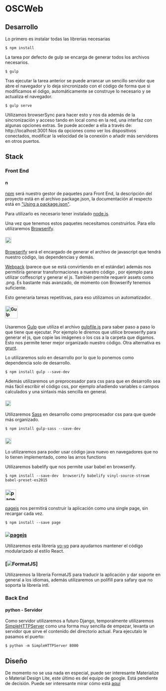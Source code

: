 # OSCWeb

## Desarrollo

Lo primero es instalar todas las librerias necesarias

```
$ npm install
```

La tarea por defecto de gulp se encarga de generar todos los archivos necesarios.

```
$ gulp
```

Tras ejecutar la tarea anterior se puede arrancar un sencillo servidor que abre el navegador y lo deja sincronizado con el código de forma que si modificamos el ódigo, automáticamente se construye lo necesario y se actualiza el navegador.

```
$ gulp serve
```

Utilizamos browserSync para hacer esto y nos da además de la sincronización y acceso tando en local como en la red, una interfaz con algunas opciones extras. Se puede acceder a ella a través de:
http://localhost:3001
Nos da opciones como ver los dispositivos conectados, modificar la velocidad de la conexión o añadir más servidores en otros puertos.

## Stack

### Front End

#### [<img src="https://docs.npmjs.com/images/npm.svg" alt="npm" style="height: 16px;"/>](https://www.npmjs.com/)

[npm](https://www.npmjs.com/) será nuestro gestor de paquetes para Front End, la descripción del proyecto está en el archivo package.json, la documentación al respecto está en ["Using a package.json"](https://docs.npmjs.com/getting-started/using-a-package.json).

Para utilizarlo es necesario tener instalado [node.js](https://nodejs.org/en/).

Una vez que tenemos estos paquetes necesitamos construirlos. Para ello utilizaremos [Browserify](http://browserify.org/).

#### [<img alt="browserify" src="https://carlosazaustre.es/blog/content/images/2015/03/687474703a2f2f737562737461636b2e6e65742f696d616765732f62726f777365726966795f6c6f676f2e706e67.png" alt="Browserify" style="height: 20px;"/>](http://browserify.org/)

[Browserify](http://browserify.org/) será el encargado de generar el archivo de javascript que tendrá nuestro código, las dependencias y demás.

[Webpack](https://webpack.github.io/) (parece que se está convirtiendo en el estándar) además nos permitiría generar transformaciones a nuestro código , por ejemplo para utilizar coffescript y generar el js. También permite requerir assets como .png. Es bastante más avanzado, de momento con Browserify tenemos suficiente.

Esto generaría tareas repetitivas, para eso utilizamos un automatizador.

#### [<img height="40" alt="Gulp" src="https://raw.githubusercontent.com/gulpjs/artwork/master/gulp-2x.png">](http://gulpjs.com/)

Usaremos [Gulp](http://gulpjs.com/) que utiliza el archivo [gulpfile.js](/.gulpfile.js) para saber paso a paso lo que tiene que ejecutar. Por ejemplo le diremos que utilice browserify para generar el js, que copie las imágenes o los css a la carpeta que digamos. Esto nos permite tener mejor organizado nuestro código. Otra alternativa es [grunt](http://gruntjs.com/).

Lo utilizaremos solo en desarrollo por lo que lo ponemos como dependencia solo de desarrollo.

```
$ npm install gulp --save-dev
```

Además utilizaremos un preprocesador para css para que en desarrollo sea más fácil escribir el código css, por ejemplo añadiendo variables o campos calculados y una sintaxis más sencilla en general.

#### [<img src="http://sass-lang.com/assets/img/logos/logo-b6e1ef6e.svg" alt="Sass" style="height: 18px;"/>](http://sass-lang.com/)

Utilizaremos [Sass](http://sass-lang.com/) en desarrollo como preprocesador css para que quede más organizado.

```
$ npm install gulp-sass --save-dev
```

### [<img src="https://raw.githubusercontent.com/babel/logo/master/babel.png" alt="babel" style="height: 20px;"/>](https://babeljs.io/)

Lo utilizaremos para poder usar código java nuevo en navegadores que no lo tienen implementado, como las arros functions

Utilizaremos babelify que nos permite usar babel en browserify.

```
$ npm install --save-dev  browserify babelify vinyl-source-stream  babel-preset-es2015
```

### [<img src="http://f.cl.ly/items/3i3n001d0s1Q031r2q1P/page.png" alt="pagejs" style="height: 35px;"/>](https://visionmedia.github.io/page.js/)

[pagejs](https://visionmedia.github.io/page.js/) nos permitirá construir la aplicación como una single page, sin recargar cada vez.

```
$ npm install --save page
```

### [![pagejs](https://raw.githubusercontent.com/maxogden/yo-yo/master/yoyojs.png)](https://www.npmjs.com/package/yo-yo)

Utilizaremos esta librería [yo-yo](https://www.npmjs.com/package/yo-yo) para ayudarnos mantener el código modularizado al estilo React.

### [![FormatJS](https://31.media.tumblr.com/d75b6fa3b419f508b9792b2afa8933f2/tumblr_inline_ndg3pbNUWk1t01opa.png)]

Utilizaremos la librería FormatJS para traducir la aplicación y dar soporte en general a los idiomas, además utilizaremos un polifill para safary que no soporta la librería intl.

### Back End

#### python - Servidor

Como servidor utilizaremos a futuro Django, temporalmente utilizaremos [SimpleHTTPServer](https://docs.python.org/2/library/simplehttpserver.html) como una forma muy sencilla de empezar, levanta un servidor que sirve el contenido del directorio actual. Para ejecutalo le pasamos el puerto:

```
$ python -m SimpleHTTPServer 8000
```


## Diseño

De momento no se usa nada en especial, puede ser interesante Materialize o Material Design Lite, este último es del equipo de google. Está pendiente de decisión. Puede ser interesante mirar cómo está [aquí](https://github.com/google/web-starter-kit/blob/master/docs/mdl-sass.md)
